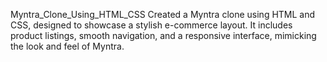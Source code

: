 Myntra_Clone_Using_HTML_CSS
Created a Myntra clone using HTML and CSS, designed to showcase a stylish e-commerce layout. 
It includes product listings, smooth navigation, and a responsive interface, mimicking the look and feel of Myntra.

